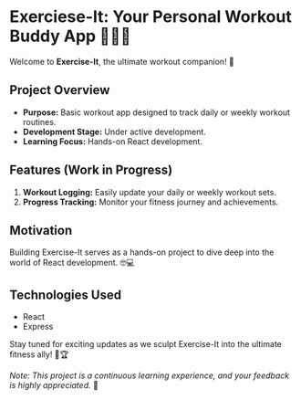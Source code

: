 # Exerciese-It: Your Personal Workout Buddy App 🏋️‍♂️💪

Welcome to **Exercise-It**, the ultimate workout companion! 🚀

## Project Overview

- **Purpose:** Basic workout app designed to track daily or weekly workout routines.
- **Development Stage:** Under active development.
- **Learning Focus:** Hands-on React development.

## Features (Work in Progress)

1. **Workout Logging:** Easily update your daily or weekly workout sets.
2. **Progress Tracking:** Monitor your fitness journey and achievements.

## Motivation

Building Exercise-It serves as a hands-on project to dive deep into the world of React development. 🤓💻

## Technologies Used

- React
- Express

Stay tuned for exciting updates as we sculpt Exercise-It into the ultimate fitness ally! 💼🏆

*Note: This project is a continuous learning experience, and your feedback is highly appreciated.* 🌟
